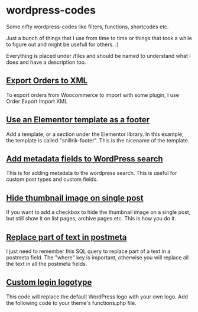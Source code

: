 # wordpress-codes
Some nifty wordpress-codes like filters, functions, shortcodes etc.

Just a bunch of things that I use from time to time or things that took a while to figure out and might be usefull for others. :)

Everything is placed under /files and should be named to understand what i does and have a description too.

## [Export Orders to XML](https://github.com/MattiasKallio/wordpress-codes/blob/main/files/woocommerce_orders_dump.md)
To export orders from Woocommerce to import with some plugin, I use Order Export Import XML

##  [Use an Elementor template as a footer](https://github.com/MattiasKallio/wordpress-codes/blob/main/files/add_elementor_template_as_footer.md)
Add a template, or a section under the Elementor library. In this example, the template is called "snillrik-footer".  This is the nicename of the template.

## [Add metadata fields to WordPress search](https://github.com/MattiasKallio/wordpress-codes/blob/main/files/add_metadata_to_search.md)
This is for adding metadata to the wordpress search.  This is useful for custom post types and custom fields.

## [Hide thumbnail image on single post](https://github.com/MattiasKallio/wordpress-codes/blob/main/files/hide_thumbnail_image.md)
If you want to add a checkbox to hide the thumbnail image on a single post, but still show it on list pages, archive pages etc.  This is how you do it.

## [Replace part of text in postmeta](https://github.com/MattiasKallio/wordpress-codes/blob/main/files/SQL_replace_part.md)
I just need to remember this SQL query to replace part of a text in a postmeta field. The "where" key is important, otherwise you will replace all the text in all the postmeta fields.

## [Custom login logotype](https://github.com/MattiasKallio/wordpress-codes/blob/main/files/custom_login_logo.md)
This code will replace the default WordPress logo with your own logo. Add the following code to your theme's functions.php file.